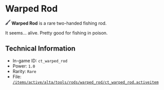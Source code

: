 # Warped Rod

<img src="https://raw.githubusercontent.com/Ceterai/Enternia/main/items/active/alta/tools/rods/warped_rod/icon.png" alt="Warped Rod icon" loading="lazy" height="16px" width="auto" /> **Warped Rod** is a rare two-handed fishing rod.

It seems... alive. Pretty good for fishing in poison.

## Technical Information

- In-game ID: `ct_warped_rod`
- Power: `1.0`
- Rarity: `Rare`
- File: [`/items/active/alta/tools/rods/warped_rod/ct_warped_rod.activeitem`](https://github.com/Ceterai/Enternia/blob/main/items/active/alta/tools/rods/warped_rod/ct_warped_rod.activeitem)
